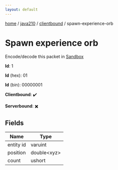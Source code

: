 ```yaml
---
layout: default
---
```


[home](/)  /  [java210](/protocol/java210)  /  [clientbound](/protocol/java210/clientbound)  /  spawn-experience-orb

# Spawn experience orb

Encode/decode this packet in [Sandbox](../../../sandbox/java210#Clientbound.SpawnExperienceOrb)

**Id**: 1

**Id** (hex): 01

**Id** (bin): 00000001

**Clientbound**: ✔️

**Serverbound**: ✖️

## Fields

Name | Type
---|---
entity id | varuint
position | double&lt;xyz&gt;
count | ushort

